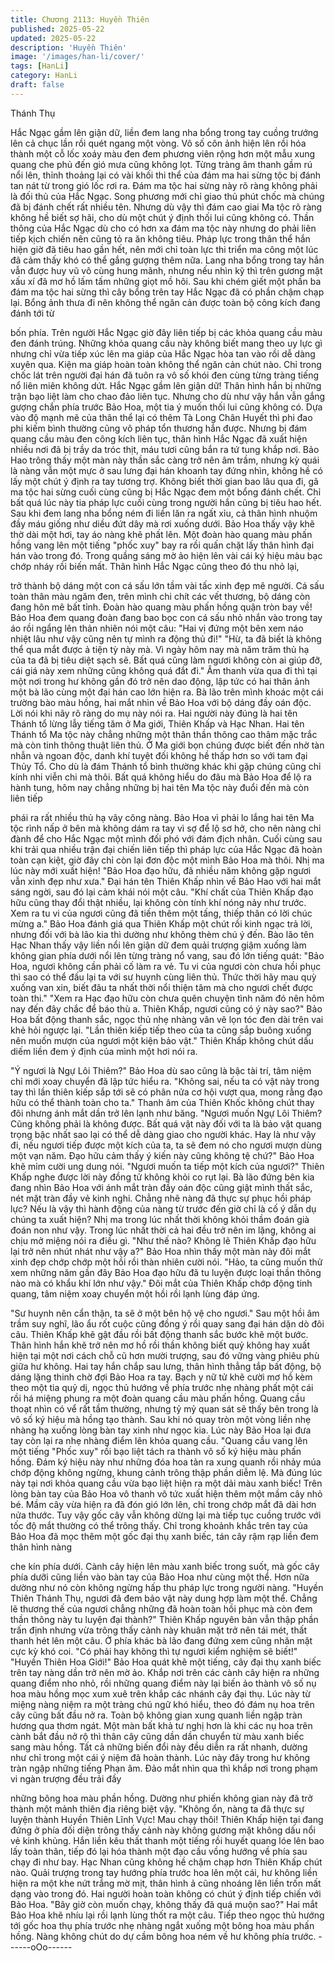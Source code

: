 ```yaml
---
title: Chương 2113: Huyền Thiên
published: 2025-05-22
updated: 2025-05-22
description: 'Huyền Thiên'
image: '/images/han-li/cover/'
tags: [HanLi]
category: HanLi
draft: false
---
```


Thánh Thụ

Hắc Ngạc gầm lên giận dữ, liền đem lang nha bổng trong tay
cuồng trướng lên cả chục lần rồi quét ngang một vòng.
Vô số côn ảnh hiện lên rồi hóa thành một cỗ lốc xoáy màu đen
đem phương viên rộng hơn một mẫu xung quang che phủ đến gió
mưa cũng không lọt.
Từng tràng âm thanh gầm rú nổi lên, thỉnh thoảng lại có vài khối
thi thể của đám ma hai sừng tộc bị đánh tan nát từ trong gió lốc
rơi ra.
Đám ma tộc hai sừng này rõ ràng không phải là đối thủ của Hắc
Ngạc. Song phương mới chỉ giao thủ phút chốc mà chúng đã bị
đánh chết rất nhiều tên.
Nhưng dù vậy thì đám cao giai Ma tộc rõ ràng không hề biết sợ
hãi, cho dù một chút ý định thối lui cũng không có.
Thần thông của Hắc Ngạc dù cho có hơn xa đám ma tộc này
nhưng do phải liên tiếp kịch chiến nên cũng tỏ ra ăn không tiêu.
Pháp lực trong thân thể hắn hiện giờ đã tiêu hao gần hết, nên mới
chỉ toàn lực thi triển ma công một lúc đã cảm thấy khó có thể
gắng gượng thêm nữa.
Lang nha bổng trong tay hắn vẫn được huy vũ vô cùng hung
mãnh, nhưng nếu nhìn kỹ thì trên gương mặt xấu xí đã mơ hồ
lấm tấm những giọt mồ hôi.
Sau khi chém giết một phần ba đám ma tộc hai sừng thì cây bổng
trên tay Hắc Ngạc đã có phần chậm chạp lại. Bổng ảnh thưa đi
nên không thể ngăn cản được toàn bộ công kích đang đánh tới từ

bốn phía. Trên người Hắc Ngạc giờ đây liên tiếp bị các khỏa
quang cầu màu đen đánh trúng.
Những khỏa quang cầu này không biết mang theo uy lực gì
nhưng chỉ vừa tiếp xúc lên ma giáp của Hắc Ngạc hòa tan vào rồi
dễ dàng xuyên qua. Kiện ma giáp hoàn toàn không thể ngăn cản
chút nào.
Chỉ trong chốc lát trên người đại hán đã tuôn ra vô số khói đen
cùng từng tràng tiếng nổ liên miên không dứt.
Hắc Ngạc gầm lên giận dữ!
Thân hình hắn bị những trận bạo liệt làm cho chao đảo liên tục.
Nhưng cho dù như vậy hắn vẫn gắng gượng chắn phía trước Bảo
Hoa, một tia ý muốn thối lui cũng không có.
Dựa vào độ mạnh mẽ của thân thể lại có thêm Tà Long Chân
Huyết thì phi đao phi kiếm bình thường cũng vô pháp tổn thương
hắn được. Nhưng bị đám quang cầu màu đen công kích liên tục,
thân hình Hắc Ngạc đã xuất hiện nhiều nơi đã bị trầy da tróc thịt,
máu tươi cũng bắn ra tứ tung khắp nơi.
Bảo Hao trông thấy một màn này thần sắc càng trở nên âm trầm,
nhưng kỳ quái là nàng vẫn một mực ở sau lưng đại hán khoanh
tay đứng nhìn, không hề có lấy một chút ý định ra tay tương trợ.
Không biết thời gian bao lâu qua đi, gã ma tộc hai sừng cuối cùng
cũng bị Hắc Ngạc đem một bổng đánh chết. Chỉ bất quá lúc này
tia pháp lực cuối cùng trong người hắn cũng bị tiêu hao hết. Sau
khi đem lang nha bổng ném đi liền lăn ra ngất xỉu, cả thân hình
nhuộm đầy máu giống như diều đứt dây mà rơi xuống dưới.
Bảo Hoa thấy vậy khẽ thờ dài một hơi, tay áo nàng khẽ phất lên.
Một đoàn hào quang màu phấn hồng vang lên một tiếng "phốc
xuy" bay ra rồi quấn chặt lấy thân hình đại hán vào trong đó.
Trong quầng sáng mờ ảo hiện lên vài cái ký hiệu màu bạc chớp
nháy rồi biến mất. Thân hình Hắc Ngạc cũng theo đó thu nhỏ lại,

trở thành bộ dáng một con cá sấu lớn tầm vài tấc xinh đẹp mê
người.
Cá sấu toàn thân màu ngăm đen, trên mình chi chít các vết
thương, bộ dáng còn đang hôn mê bất tỉnh.
Đoàn hào quang màu phấn hồng quận tròn bay về!
Bảo Hoa đem quang đoàn đang bao bọc con cá sấu nhỏ nhắn
vào trong tay áo rồi ngẩng lên thản nhiên nói một câu:
"Hai vị đứng một bên xem náo nhiệt lâu như vậy cũng nên tự
mình ra động thủ đi!"
"Hừ, ta đã biết là không thể qua mắt được ả tiện tỳ này mà. Vì
ngày hôm nay mà năm trăm thủ hạ của ta đã bị tiêu diệt sạch sẽ.
Bất quá cũng làm ngươi không còn ai giúp đỡ, cái giá này xem
những cũng không quá đắt đi."
Âm thanh vừa qua đi thì tại một nơi trong hư không gần đó trở
nên dao động, lập tức có hai thân ảnh một bà lão cùng một đại
hán cao lớn hiện ra.
Bà lão trên mình khoác một cái trường bào màu hồng, hai mắt
nhìn về Bảo Hoa với bộ dáng đầy oán độc. Lời nói khi nãy rõ ràng
do mụ này nói ra.
Hai người này đúng là hai tên Thánh tổ lừng lẫy tiếng tăm ở Ma
giới, Thiên Khấp và Hạc Nhan.
Hai tên Thánh tổ Ma tộc này chẳng những một thân thần thông
cao thâm mặc trắc mà còn tinh thông thuật liên thủ. Ở Ma giới
bọn chúng được biết đến nhờ tàn nhẫn và ngoan độc, danh khí
tuyệt đối không hề thấp hơn so với tam đại Thủy Tổ.
Cho dù là đám Thánh tổ bình thường khác khi gặp chúng cũng
chỉ kính nhi viễn chi mà thôi.
Bất quá không hiểu do đâu mà Bảo Hoa để lộ ra hành tung, hôm
nay chẳng những bị hai tên Ma tộc này đuổi đến mà còn liên tiếp

phái ra rất nhiều thủ hạ vây công nàng.
Bảo Hoa vì phải lo lắng hai tên Ma tộc rình nấp ở bên mà không
dám ra tay vì sợ để lộ sơ hở, cho nên nàng chỉ đành để cho Hắc
Ngạc một mình đối phó với đám địch nhân.
Cuối cùng sau khi trải qua nhiều trận đại chiến liên tiếp thì pháp
lực của Hắc Ngạc đã hoàn toàn cạn kiệt, giờ đây chỉ còn lại đơn
độc một mình Bảo Hoa mà thôi.
Nhị ma lúc này mới xuất hiện!
"Bảo Hoa đạo hữu, đã nhiều năm không gặp ngươi vẫn xinh đẹp
như xưa." Đại hán tên Thiên Khấp nhìn về Bảo Hao với hai mắt
sáng ngời, sau đó lại cảm khái nói một câu.
"Khí chất của Thiên Khấp đạo hữu cũng thay đổi thật nhiều, lại
không còn tính khí nóng nảy như trước. Xem ra tu vi của ngươi
cũng đã tiến thêm một tấng, thiếp thân có lời chúc mừng a." Bảo
Hoa đánh giá qua Thiên Khấp một chút rồi kinh ngạc trả lời,
nhưng đối với bà lão kia thì dường như không thèm chú ý đến.
Bào lão tên Hạc Nhan thấy vậy liền nổi lên giận dữ đem quải
trượng giậm xuống làm không gian phía dưới nổi lên từng tràng
nổ vang, sau đó lớn tiếng quát:
"Bảo Hoa, ngươi không cần phải cố làm ra vẻ. Tu vi của ngươi
còn chưa hồi phục thì sao có thể đấu lại ta với sư huynh cùng liên
thủ. Thức thời hãy mau quỳ xuống van xin, biết đâu ta nhất thời
nổi thiện tâm mà cho ngươi chết được toàn thi."
"Xem ra Hạc đạo hữu còn chưa quên chuyện tình năm đó nên
hôm nay đến đây chắc để báo thù a. Thiên Khấp, ngươi cũng có ý
này sao?" Bảo Hoa bất động thanh sắc, ngọc thủ nhẹ nhàng vân
vê lọn tóc đen dài trên vai khẻ hỏi ngược lại.
"Lần thiên kiếp tiếp theo của ta cũng sắp buông xuống nên muốn
mượn của ngươi một kiện bảo vật." Thiên Khấp không chút dấu
diếm liền đem ý định của mình một hơi nói ra.

"Ý ngươi là Ngự Lôi Thiêm?" Bảo Hoa dù sao cũng là bậc tài trí,
tâm niệm chỉ mới xoay chuyển đã lập tức hiểu ra.
"Không sai, nếu ta có vật này trong tay thì lần thiên kiếp sắp tới sẽ
có phân nửa cơ hội vượt qua, mong rằng đạo hữu có thể thành
toàn cho ta." Thanh âm của Thiên Khốc không chút thay đôi
nhưng ánh mắt dần trở lên lạnh như băng.
"Ngươi muốn Ngự Lôi Thiêm? Cũng không phải là không được.
Bất quá vật này đối với ta là bảo vật quang trọng bậc nhất sao lại
có thể dễ dàng giao cho người khác. Hay là như vậy đi, nếu ngươi
tiếp được một kích của ta, ta sẽ đem nó cho ngươi mượn dùng
một vạn năm. Đạo hữu cảm thấy ý kiến này cũng không tệ chứ?"
Bảo Hoa khẽ mỉm cười ung dung nói.
"Ngươi muốn ta tiếp một kích của ngươi?" Thiên Khấp nghe được
lời này đồng tử không khỏi co rụt lại.
Bà lão đứng bên kia đang nhìn Bảo Hoa với ánh mắt tràn đầy oán
độc cũng giật mình thất sắc, nét mặt tràn đầy vẻ kinh nghi.
Chẳng nhẽ nàng đã thực sự phục hồi pháp lực? Nếu là vậy thì
hành động của nàng từ trước đến giờ chỉ là cố ý dẫn dụ chúng ta
xuất hiện?
Nhị ma trong lúc nhất thời không khỏi thầm đoán già đoán non
như vậy.
Trong lúc nhất thời cả hai đều trở nên im lặng, không ai chịu mở
miệng nói ra điều gì.
"Như thế nào? Không lẽ Thiên Khấp đạo hữu lại trở nên nhút nhát
như vậy a?" Bảo Hoa nhìn thấy một màn này đôi mắt xinh đẹp
chớp chớp một hồi rồi thàn nhiên cười nói.
"Hảo, ta cũng muốn thử xem những năm gần đây Bảo Hoa đạo
hữu đã tu luyện được loại thần thông nào mà có khẩu khí lớn như
vậy." Đôi mắt của Thiên Khấp chớp động tinh quang, tâm niệm
xoay chuyển một hồi rồi lạnh lùng đáp ứng.

"Sư huynh nên cẩn thận, ta sẽ ở một bên hộ vệ cho ngươi." Sau
một hồi âm trầm suy nghĩ, lão ẩu rốt cuộc cũng đồng ý rồi quay
sang đại hán dặn dò đôi câu.
Thiên Khấp khẽ gật đầu rồi bất động thanh sắc bước khẽ một
bước. Thân hình hắn khẽ trở nên mơ hồ rồi thần không biết quỷ
không hay xuất hiện tại một nơi cách chỗ cũ hơn mười trượng,
sau đó vững vàng phiêu phù giữa hư không.
Hai tay hắn chắp sau lưng, thân hình thẳng tắp bất động, bộ dáng
lặng thinh chờ đợi Bảo Hoa ra tay.
Bạch y nữ tử khẽ cười mơ hồ kèm theo một tia quỷ dị, ngọc thủ
hướng về phía trước nhẹ nhàng phất một cái rồi há miệng phung
ra một đoàn quang cầu màu phấn hồng.
Quang cầu thoạt nhìn có vể rất tầm thường, nhưng tỷ mỷ quan
sát sẽ thấy bên trong là vô số ký hiệu mà hồng tạo thành. Sau khi
nó quay tròn một vòng liền nhẹ nhàng hạ xuống lòng bàn tay xinh
như ngọc kia.
Lúc này Bảo Hoa lại đưa tay còn lại ra nhẹ nhàng điểm lên khỏa
quang cầu.
"Quang cầu vang lên một tiếng "Phốc xuy" rồi bạo liệt tách ra
thành vô số ký hiệu màu phấn hồng. Đám ký hiệu này như những
đóa hoa tản ra xung quanh rồi nhảy múa chớp động không
ngừng, khung cảnh trông thập phần diễm lệ.
Mà đúng lúc này tại nơi khỏa quang cầu vừa bạo liệt hiện ra một
dải màu xanh biếc!
Trên lòng bàn tay của Bảo Hoa vô thanh vô tức xuất hiện thêm
một mầm cây nhỏ bé. Mầm cây vừa hiện ra đã đón gió lớn lên, chỉ
trong chớp mắt đã dài hơn nửa thước. Tuy vậy gốc cây vẫn không
dừng lại mà tiếp tục cuồng trước với tốc độ mắt thường có thể
trông thấy.
Chỉ trong khoảnh khắc trên tay của Bảo Hoa đã mọc thêm một
gốc đại thụ xanh biếc, tán cây rậm rạp liền đem thân hình nàng

che kín phía dưới.
Cành cây hiện lên màu xanh biếc trong suốt, mà gốc cây phía
dưỡi cũng liền vào bàn tay của Bảo Hoa như cùng một thể. Hơn
nữa dường như nó còn không ngừng hấp thu pháp lực trong
người nàng.
"Huyền Thiên Thánh Thụ, ngươi đã đem bảo vật này dung hợp
làm một thể. Chẳng lẽ thương thế của ngươi chẳng những đã
hoàn toàn hồi phục mà còn đem thần thông này tu luyện đại
thành?" Thiên Khấp nguyên bản vẫn thập phần trấn định nhưng
vừa trông thấy cảnh này khuân mặt trở nên tái mét, thất thanh hét
lên một câu.
Ở phía khác bà lão đang đứng xem cũng nhăn mặt cực kỳ khó
coi.
"Có phải hay không thì tự ngươi kiểm nghiệm sẽ biết!"
"Huyền Thiên Hoa Giới!"
Bảo Hoa quát khẽ một tiếng, cây đại thụ xanh biếc trên tay nàng
dần trở nên mờ ảo. Khắp nơi trên các cành cây hiện ra những
quang điểm nho nhỏ, rồi những quang điểm này lại biến ảo thành
vô số nụ hoa màu hồng mọc xum xuê trên khắp các nhánh cây
đại thụ.
Lúc này từ miệng nàng niệm ra một tràng chú ngữ khó hiểu, theo
đó đám nụ hoa trên cây cũng bất đầu nở ra. Toàn bộ không gian
xung quanh liền ngập tràn hương qua thơm ngát.
Một màn bất khả tư nghị hơn là khi các nụ hoa trên cành bắt đầu
nở rộ thì thân cây cũng dần dần chuyển từ màu xanh biếc sang
màu hồng.
Tất cả những biến đổi này đều diễn ra rất nhanh, dường như chỉ
trong một cái ý niệm đã hoàn thành.
Lúc này đây trong hư không tràn ngập những tiếng Phạn âm. Đảo
mắt nhìn qua thì khắp nơi trong phạm vi ngàn trượng đều trải đầy

những bông hoa màu phần hồng. Dường như phiến không gian
này đã trở thành một mảnh thiên địa riêng biệt vậy.
"Không ổn, nàng ta đã thực sự luyện thành Huyền Thiên Lĩnh
Vực! Mau chạy thôi! Thiên Khấp hiện tại đang đứng ở phía đối
diện trông thấy cảnh này không gương mặt không dấu nổi vẻ kinh
khủng. Hắn liền kêu thất thanh một tiếng rồi huyết quang lóe lên
bao lấy toàn thân, tiếp đó lại hóa thành một đạo cầu vồng hướng
về phía sau chạy đi như bay.
Hạc Nhan cũng không hề chậm chạp hơn Thiên Khấp chút nào.
Quải trượng trong tay hướng phía trước hoa lên một cái, hư
không liền hiện ra một khe nứt trắng mờ mịt, thân hình ả cũng
nhoáng lên liền trốn mất dạng vào trong đó.
Hai người hoàn toàn không có chút ý định tiếp chiến với Bảo Hoa.
"Bây giờ còn muốn chạy, không thấy đã quá muộn sao?"
Hai mắt Bảo Hoa khẽ nhíu lại rồi lạnh lùng thốt ra một câu. Tiếp
theo ngọc thủ hướng tới gốc hoa thụ phía trước nhẹ nhàng ngắt
xuống một bông hoa màu phấn hồng. Nàng không chút do dự
cầm bông hoa ném về hư không phía trước.
------oOo------
